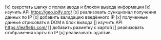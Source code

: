 [x] сверстать шапку с полем ввода и блоком вывода информации
[x] изучить API https://geo.ipify.org/
[x] реализовать функционал получения данных по IP
[x] добавить валидацию введённого IP
[x] полученные данные отрисовать в DOM в блок вывода
[] изучить API https://leafletjs.com/
[] добавить разметку с картой
[] реализовать отображения карты по IP
[x] реализовать адаптив